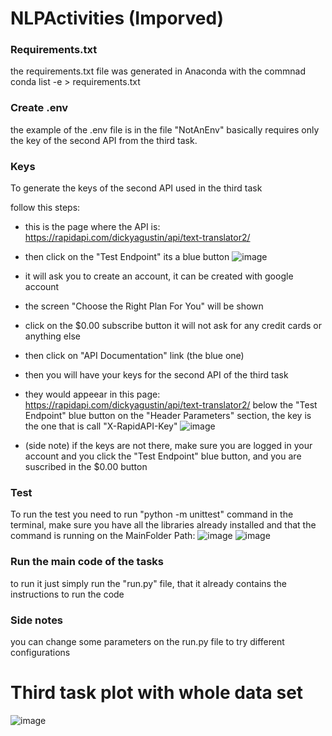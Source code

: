 # NLPActivities (Imporved)

### Requirements.txt

the requirements.txt file was generated in Anaconda 
with the commnad conda list -e > requirements.txt

### Create .env

the example of the .env file is in the file "NotAnEnv"
basically requires only the key of the second API from the third task.

### Keys

To generate the keys of the second API used in the third task

follow this steps:

* this is the page where the API is: https://rapidapi.com/dickyagustin/api/text-translator2/

* then click on the "Test Endpoint" its a blue button
![image](https://user-images.githubusercontent.com/65176402/201454475-3adc156c-defc-4468-8005-aaea83394faf.png)

* it will ask you to create an account, it can be created with google account

* the screen "Choose the Right Plan For You" will be shown

* click on the $0.00 subscribe button it will not ask for any credit cards or anything else

* then click on "API Documentation" link (the blue one)

* then you will have your keys for the second API of the third task

* they would appeear in this page: https://rapidapi.com/dickyagustin/api/text-translator2/
below the "Test Endpoint" blue button on the "Header Parameters" section, the key is the one that is call "X-RapidAPI-Key"
![image](https://user-images.githubusercontent.com/65176402/201454524-cfd26b2c-b8c9-443b-aea5-caf39c522bbe.png)

* (side note) if the keys are not there, make sure you are logged in your account and you click the "Test Endpoint" blue button, and you are suscribed in the $0.00 button

### Test

To run the test you need to run "python -m unittest" command in the terminal, make sure you have all the libraries already installed and that the command is running on the MainFolder Path:
![image](https://user-images.githubusercontent.com/65176402/205518354-56514ad3-e6b2-4a18-8ff5-9a1e5d78a51b.png)
![image](https://user-images.githubusercontent.com/65176402/205518380-258b1c3f-f879-406c-8b5a-29afe87f48ba.png)

### Run the main code of the tasks

to run it just simply run the "run.py" file, that it already contains the instructions to run the code

### Side notes

you can change some parameters on the run.py file to try different configurations

# Third task plot with whole data set

![image](https://user-images.githubusercontent.com/65176402/201454440-141a8beb-3e40-4af2-9cd8-aff38fd4bb25.png)
